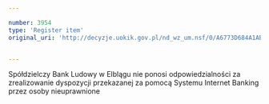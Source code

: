 ```yaml
---

number: 3954
type: 'Register item'
original_uri: 'http://decyzje.uokik.gov.pl/nd_wz_um.nsf/0/A6773D684A1AB73FC1257AB1002F6256?OpenDocument'


---
```


Spółdzielczy Bank Ludowy w Elblągu nie ponosi odpowiedzialności za zrealizowanie dyspozycji przekazanej za pomocą Systemu Internet Banking przez osoby nieuprawnione
